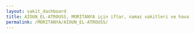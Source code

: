 ```yaml
---
layout: vakit_dashboard
title: AİOUN_EL-ATROUSS, MORITANYA için iftar, namaz vakitleri ve hava durumu - ilçe/eyalet seç
permalink: /MORITANYA/AİOUN_EL-ATROUSS/
---
```


<script type="text/javascript">
  var GLOBAL_COUNTRY = 'MORITANYA';
  var GLOBAL_CITY = 'AİOUN_EL-ATROUSS';
  var GLOBAL_STATE = '';
  var lat = 72;
  var lon = 21;
</script>
